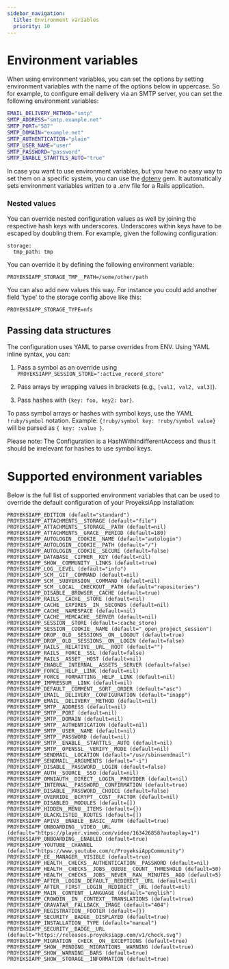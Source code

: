 ```yaml
---
sidebar_navigation:
  title: Environment variables
  priority: 10
---
```




# Environment variables

When using environment variables, you can set the options by setting environment variables with the name of the options below in uppercase. So for example, to configure email delivery via an SMTP server, you can set the following environment variables:

```bash
EMAIL_DELIVERY_METHOD="smtp"
SMTP_ADDRESS="smtp.example.net"
SMTP_PORT="587"
SMTP_DOMAIN="example.net"
SMTP_AUTHENTICATION="plain"
SMTP_USER_NAME="user"
SMTP_PASSWORD="password"
SMTP_ENABLE_STARTTLS_AUTO="true"
```

In case you want to use environment variables, but you have no easy way to set them on a specific system, you can use the [dotenv](https://github.com/bkeepers/dotenv) gem. It automatically sets environment variables written to a .env file for a Rails application.



### Nested values

You can override nested configuration values as well by joining the respective hash keys with underscores.
Underscores within keys have to be escaped by doubling them.
For example, given the following configuration:

    storage:
      tmp_path: tmp

You can override it by defining the following environment variable:

    PROYEKSIAPP_STORAGE_TMP__PATH=/some/other/path

You can also add new values this way. For instance you could add another field 'type' to the
storage config above like this:

    PROYEKSIAPP_STORAGE_TYPE=nfs

## Passing data structures

The configuration uses YAML to parse overrides from ENV. Using YAML inline syntax, you can:

1. Pass a symbol as an override using `PROYEKSIAPP_SESSION_STORE=":active_record_store"`

2. Pass arrays by wrapping values in brackets (e.g., `[val1, val2, val3]`).

3. Pass hashes with `{key: foo, key2: bar}`.

To pass symbol arrays or hashes with symbol keys, use the YAML `!ruby/symbol` notation.
Example: `{!ruby/symbol key: !ruby/symbol value}` will be parsed as `{ key: :value }`.

Please note: The Configuration is a HashWithIndifferentAccess and thus it should be irrelevant for hashes to use symbol keys.


# Supported environment variables

Below is the full list of supported environment variables that can be used to override the default configuration of your ProyeksiApp installation:

```
PROYEKSIAPP_EDITION (default="standard")                                                                                                         
PROYEKSIAPP_ATTACHMENTS__STORAGE (default="file")                                                                                                 
PROYEKSIAPP_ATTACHMENTS__STORAGE__PATH (default=nil)
PROYEKSIAPP_ATTACHMENTS__GRACE__PERIOD (default=180)                                                             
PROYEKSIAPP_AUTOLOGIN__COOKIE__NAME (default="autologin")
PROYEKSIAPP_AUTOLOGIN__COOKIE__PATH (default="/")
PROYEKSIAPP_AUTOLOGIN__COOKIE__SECURE (default=false)   
PROYEKSIAPP_DATABASE__CIPHER__KEY (default=nil)            
PROYEKSIAPP_SHOW__COMMUNITY__LINKS (default=true)      
PROYEKSIAPP_LOG__LEVEL (default="info")              
PROYEKSIAPP_SCM__GIT__COMMAND (default=nil)          
PROYEKSIAPP_SCM__SUBVERSION__COMMAND (default=nil)
PROYEKSIAPP_SCM__LOCAL__CHECKOUT__PATH (default="repositories")
PROYEKSIAPP_DISABLE__BROWSER__CACHE (default=true)   
PROYEKSIAPP_RAILS__CACHE__STORE (default=nil)                                                   
PROYEKSIAPP_CACHE__EXPIRES__IN__SECONDS (default=nil)
PROYEKSIAPP_CACHE__NAMESPACE (default=nil)
PROYEKSIAPP_CACHE__MEMCACHE__SERVER (default=nil)
PROYEKSIAPP_SESSION__STORE (default=:cache_store)
PROYEKSIAPP_SESSION__COOKIE__NAME (default="_open_project_session")
PROYEKSIAPP_DROP__OLD__SESSIONS__ON__LOGOUT (default=true)
PROYEKSIAPP_DROP__OLD__SESSIONS__ON__LOGIN (default=false)
PROYEKSIAPP_RAILS__RELATIVE__URL__ROOT (default="")
PROYEKSIAPP_RAILS__FORCE__SSL (default=false)
PROYEKSIAPP_RAILS__ASSET__HOST (default=nil)
PROYEKSIAPP_ENABLE__INTERNAL__ASSETS__SERVER (default=false)
PROYEKSIAPP_FORCE__HELP__LINK (default=nil)
PROYEKSIAPP_FORCE__FORMATTING__HELP__LINK (default=nil)
PROYEKSIAPP_IMPRESSUM__LINK (default=nil)
PROYEKSIAPP_DEFAULT__COMMENT__SORT__ORDER (default="asc")
PROYEKSIAPP_EMAIL__DELIVERY__CONFIGURATION (default="inapp")
PROYEKSIAPP_EMAIL__DELIVERY__METHOD (default=nil)
PROYEKSIAPP_SMTP__ADDRESS (default=nil)
PROYEKSIAPP_SMTP__PORT (default=nil)
PROYEKSIAPP_SMTP__DOMAIN (default=nil)
PROYEKSIAPP_SMTP__AUTHENTICATION (default=nil)                                                                                                       
PROYEKSIAPP_SMTP__USER__NAME (default=nil)
PROYEKSIAPP_SMTP__PASSWORD (default=nil)
PROYEKSIAPP_SMTP__ENABLE__STARTTLS__AUTO (default=nil)                                                                                            
PROYEKSIAPP_SMTP__OPENSSL__VERIFY__MODE (default=nil)                                                                                     
PROYEKSIAPP_SENDMAIL__LOCATION (default="/usr/sbinsendmail")
PROYEKSIAPP_SENDMAIL__ARGUMENTS (default="-i")                                                                           
PROYEKSIAPP_DISABLE__PASSWORD__LOGIN (default=false)
PROYEKSIAPP_AUTH__SOURCE__SSO (default=nil)       
PROYEKSIAPP_OMNIAUTH__DIRECT__LOGIN__PROVIDER (default=nil)
PROYEKSIAPP_INTERNAL__PASSWORD__CONFIRMATION (default=true)
PROYEKSIAPP_DISABLE__PASSWORD__CHOICE (default=false)    
PROYEKSIAPP_OVERRIDE__BCRYPT__COST__FACTOR (default=nil)
PROYEKSIAPP_DISABLED__MODULES (default=[])              
PROYEKSIAPP_HIDDEN__MENU__ITEMS (default={})               
PROYEKSIAPP_BLACKLISTED__ROUTES (default=[])         
PROYEKSIAPP_APIV3__ENABLE__BASIC__AUTH (default=true)
PROYEKSIAPP_ONBOARDING__VIDEO__URL (default="https://player.vimeo.com/video/163426858?autoplay=1")
PROYEKSIAPP_ONBOARDING__ENABLED (default=true)    
PROYEKSIAPP_YOUTUBE__CHANNEL (default="https://www.youtube.com/c/ProyeksiAppCommunity")
PROYEKSIAPP_EE__MANAGER__VISIBLE (default=true)      
PROYEKSIAPP_HEALTH__CHECKS__AUTHENTICATION__PASSWORD (default=nil)                              
PROYEKSIAPP_HEALTH__CHECKS__JOBS__QUEUE__COUNT__THRESHOLD (default=50)
PROYEKSIAPP_HEALTH__CHECKS__JOBS__NEVER__RAN__MINUTES__AGO (default=5)               
PROYEKSIAPP_AFTER__LOGIN__DEFAULT__REDIRECT__URL (default=nil)
PROYEKSIAPP_AFTER__FIRST__LOGIN__REDIRECT__URL (default=nil)   
PROYEKSIAPP_MAIN__CONTENT__LANGUAGE (default="english")               
PROYEKSIAPP_CROWDIN__IN__CONTEXT__TRANSLATIONS (default=true)         
PROYEKSIAPP_GRAVATAR__FALLBACK__IMAGE (default="404")      
PROYEKSIAPP_REGISTRATION__FOOTER (default={})            
PROYEKSIAPP_SECURITY__BADGE__DISPLAYED (default=true)
PROYEKSIAPP_INSTALLATION__TYPE (default="manual")            
PROYEKSIAPP_SECURITY__BADGE__URL (default="https://releases.proyeksiapp.com/v1/check.svg")
PROYEKSIAPP_MIGRATION__CHECK__ON__EXCEPTIONS (default=true)
PROYEKSIAPP_SHOW__PENDING__MIGRATIONS__WARNING (default=true)
PROYEKSIAPP_SHOW__WARNING__BARS (default=true) 
PROYEKSIAPP_SHOW__STORAGE__INFORMATION (default=true)    
```
